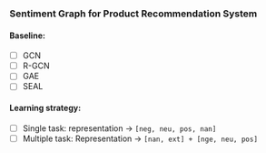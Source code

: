 ### Sentiment Graph for Product Recommendation System

#### Baseline:

- [ ] GCN
- [ ] R-GCN  
- [ ] GAE
- [ ] SEAL

#### Learning strategy:

- [ ] Single task: representation -> `[neg, neu, pos, nan]`
- [ ] Multiple task: Representation -> `[nan, ext] + [nge, neu, pos]`
